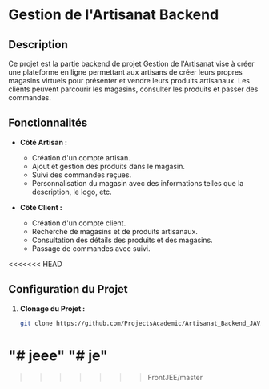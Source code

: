# Gestion de l'Artisanat Backend

## Description

Ce projet est la partie backend de projet Gestion de l'Artisanat vise à créer une plateforme en ligne permettant aux artisans de créer leurs propres magasins virtuels pour présenter et vendre leurs produits artisanaux. Les clients peuvent parcourir les magasins, consulter les produits et passer des commandes.

## Fonctionnalités

- **Côté Artisan :**
  - Création d'un compte artisan.
  - Ajout et gestion des produits dans le magasin.
  - Suivi des commandes reçues.
  - Personnalisation du magasin avec des informations telles que la description, le logo, etc.

- **Côté Client :**
  - Création d'un compte client.
  - Recherche de magasins et de produits artisanaux.
  - Consultation des détails des produits et des magasins.
  - Passage de commandes avec suivi.

<<<<<<< HEAD
## Configuration du Projet

1. **Clonage du Projet :**
   ```bash
   git clone https://github.com/ProjectsAcademic/Artisanat_Backend_JAVA_EE.git
"# jeee" 
"# je" 
=======
>>>>>>> FrontJEE/master
